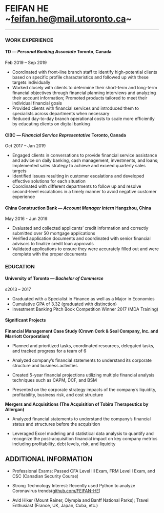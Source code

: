 
# FEIFAN HE ~feifan.he@mail.utoronto.ca~

---
### WORK EXPERIENCE

#### TD _— Personal Banking Associate_ Toronto, Canada 
Feb 2019 – Sep 2019
- Coordinated with front-line branch staff to identify high-potential clients based on specific profile characteristics and followed up with these targets individually
- Worked closely with clients to determine their short-term and long-term financial objectives through financial planning interviews and analyzing their account information; Promoted products tailored to meet their individual financial goals
- Provided clients with financial services and introduced them to specialists across departments when necessary
- Reduced day-to-day branch operational costs to scale more efficiently by educating clients on digital banking

#### CIBC _— Financial Service Representative_  Toronto, Canada
Oct 2017 – Jan 2019
- Engaged clients in conversations to provide financial service assistance and advice on daily banking, cash management, investments, and loans; Implemented sales strategy to achieve and exceed quarterly sales targets
- Identified issues resulting in customer escalations and developed effective solutions for each situation
- Coordinated with different departments to follow up and resolve second-level escalations in a timely manner to avoid negative customer experience

#### China Construction Bank _— Account Manager Intern_ Hangzhou, China
May 2016 - Jun 2016
- Evaluated and collected applicants’ credit information and correctly submitted over 50 mortgage applications
- Verified application documents and coordinated with senior financial advisors to finalize credit loan approvals
- Validated applications to ensure they were accurately filled out and were complete with the proper documents

### EDUCATION
#### University of Toronto _— Bachelor of Commerce_
s2013 – 2017
- Graduated with a Specialist in Finance as well as a Major in Economics
- Cumulative GPA of 3.32 (graduated with distinction)
- Investment Banking Pitch Book Competition Winner 2017 (MDA Training)

#### Significant Projects
**Financial Management Case Study (Crown Cork & Seal Company, Inc. and Marriott Corporation)**

- Planned and prioritized tasks, coordinated resources, delegated tasks, and tracked progress for a team of 6

- Analyzed company’s financial statements to understand its corporate structure and business activities

- Created 5-year financial projections utilizing multiple financial analysis techniques such as CAPM, DCF, and BSM

- Presented on the corporate strategy impacts of the company’s liquidity, profitability, business risk, and cost structure

**Mergers and Acquisitions (The Acquisition of Tobira Therapeutics by Allergan)**

- Analyzed financial statements to understand the company’s financial status and structures before the acquisition

- Leveraged Excel modeling and statistical data analysis to quantify and recognize the post-acquisition financial impact on key company metrics including profitability, debt levels, risk, and liquidity

## ADDITIONAL INFORMATION

- Professional Exams: Passed CFA Level III Exam, FRM Level I Exam, and CSC (Canadian Security Course)

- Strong Technology Interest: Recently used Python to analyze Coronavirus trends([github.com/FEIFAN-HE](https://github.com/FEIFAN-HE))

- Avid Hiker (Mount Rainer, Olympia and Banff National Parks); Travel Enthusiast (France, UK, Japan, Cuba, etc.)
<!--stackedit_data:
eyJoaXN0b3J5IjpbLTE5MDcwNjg2ODgsNjU0NzA5MTIxLDk3Nj
UwOTgzMywtMTkwNDUzNzIwNiwtMTYxMTgyMTY1MSwxNTY2Njc4
Mzk2LC0xMjY0NDUyNjMyXX0=
-->